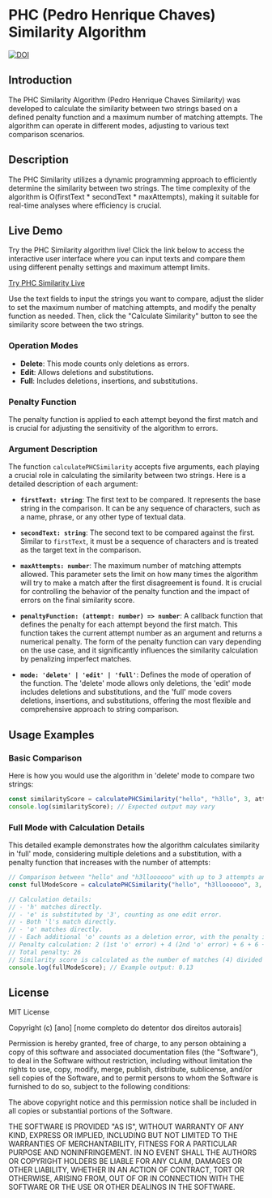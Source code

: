 # PHC (Pedro Henrique Chaves) Similarity Algorithm

[![DOI](https://zenodo.org/badge/792886788.svg)](https://zenodo.org/doi/10.5281/zenodo.11078496)

## Introduction
The PHC Similarity Algorithm (Pedro Henrique Chaves Similarity) was developed to calculate the similarity between two strings based on a defined penalty function and a maximum number of matching attempts. The algorithm can operate in different modes, adjusting to various text comparison scenarios.

## Description
The PHC Similarity utilizes a dynamic programming approach to efficiently determine the similarity between two strings. The time complexity of the algorithm is O(firstText * secondText * maxAttempts), making it suitable for real-time analyses where efficiency is crucial.

## Live Demo

Try the PHC Similarity algorithm live! Click the link below to access the interactive user interface where you can input texts and compare them using different penalty settings and maximum attempt limits.

[Try PHC Similarity Live](https://pedrohcdo.github.io/PHC-Similarity/)

Use the text fields to input the strings you want to compare, adjust the slider to set the maximum number of matching attempts, and modify the penalty function as needed. Then, click the "Calculate Similarity" button to see the similarity score between the two strings.

### Operation Modes
- **Delete**: This mode counts only deletions as errors.
- **Edit**: Allows deletions and substitutions.
- **Full**: Includes deletions, insertions, and substitutions.

### Penalty Function
The penalty function is applied to each attempt beyond the first match and is crucial for adjusting the sensitivity of the algorithm to errors.

### Argument Description
The function `calculatePHCSimilarity` accepts five arguments, each playing a crucial role in calculating the similarity between two strings. Here is a detailed description of each argument:

- **`firstText: string`**: The first text to be compared. It represents the base string in the comparison. It can be any sequence of characters, such as a name, phrase, or any other type of textual data.

- **`secondText: string`**: The second text to be compared against the first. Similar to `firstText`, it must be a sequence of characters and is treated as the target text in the comparison.

- **`maxAttempts: number`**: The maximum number of matching attempts allowed. This parameter sets the limit on how many times the algorithm will try to make a match after the first disagreement is found. It is crucial for controlling the behavior of the penalty function and the impact of errors on the final similarity score.

- **`penaltyFunction: (attempt: number) => number`**: A callback function that defines the penalty for each attempt beyond the first match. This function takes the current attempt number as an argument and returns a numerical penalty. The form of the penalty function can vary depending on the use case, and it significantly influences the similarity calculation by penalizing imperfect matches.

- **`mode: 'delete' | 'edit' | 'full'`**: Defines the mode of operation of the function. The 'delete' mode allows only deletions, the 'edit' mode includes deletions and substitutions, and the 'full' mode covers deletions, insertions, and substitutions, offering the most flexible and comprehensive approach to string comparison.

## Usage Examples

### Basic Comparison
Here is how you would use the algorithm in 'delete' mode to compare two strings:

```typescript
const similarityScore = calculatePHCSimilarity("hello", "h3llo", 3, attempt => attempt * 2, 'delete');
console.log(similarityScore); // Expected output may vary
```

### Full Mode with Calculation Details
This detailed example demonstrates how the algorithm calculates similarity in 'full' mode, considering multiple deletions and a substitution, with a penalty function that increases with the number of attempts:

```typescript
// Comparison between "hello" and "h3lloooooo" with up to 3 attempts and double penalty per attempt:
const fullModeScore = calculatePHCSimilarity("hello", "h3lloooooo", 3, attempt => attempt * 2, 'full');

// Calculation details:
// - 'h' matches directly.
// - 'e' is substituted by '3', counting as one edit error.
// - Both 'l's match directly.
// - 'o' matches directly.
// - Each additional 'o' counts as a deletion error, with the penalty increasing until the max retry limit is reached and then stays constant.
// Penalty calculation: 2 (1st 'o' error) + 4 (2nd 'o' error) + 6 + 6 + 6 (subsequent 'o' errors with max penalty)
// Total penalty: 26
// Similarity score is calculated as the number of matches (4) divided by the sum of matches and penalties (4 + 26):
console.log(fullModeScore); // Example output: 0.13
```

## License

MIT License

Copyright (c) [ano] [nome completo do detentor dos direitos autorais]

Permission is hereby granted, free of charge, to any person obtaining a copy
of this software and associated documentation files (the "Software"), to deal
in the Software without restriction, including without limitation the rights
to use, copy, modify, merge, publish, distribute, sublicense, and/or sell
copies of the Software, and to permit persons to whom the Software is
furnished to do so, subject to the following conditions:

The above copyright notice and this permission notice shall be included in all
copies or substantial portions of the Software.

THE SOFTWARE IS PROVIDED "AS IS", WITHOUT WARRANTY OF ANY KIND, EXPRESS OR
IMPLIED, INCLUDING BUT NOT LIMITED TO THE WARRANTIES OF MERCHANTABILITY,
FITNESS FOR A PARTICULAR PURPOSE AND NONINFRINGEMENT. IN NO EVENT SHALL THE
AUTHORS OR COPYRIGHT HOLDERS BE LIABLE FOR ANY CLAIM, DAMAGES OR OTHER
LIABILITY, WHETHER IN AN ACTION OF CONTRACT, TORT OR OTHERWISE, ARISING FROM,
OUT OF OR IN CONNECTION WITH THE SOFTWARE OR THE USE OR OTHER DEALINGS IN THE
SOFTWARE.
